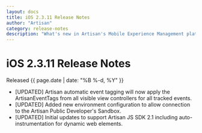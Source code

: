 ```yaml
---
layout: docs
title: iOS 2.3.11 Release Notes
author: "Artisan"
category: release-notes
description: "What's new in Artisan's Mobile Experience Management platform."
---
```

# iOS 2.3.11 Release Notes

Released {{ page.date | date: "%B %-d, %Y" }}

* [UPDATED] Artisan automatic event tagging will now apply the ArtisanEventTags from all visible view controllers for all tracked events.
* [UPDATED] Added new environment configuration to allow connection to the Artisan Public Developer's Sandbox.
* [UPDATED] Initial updates to support Artisan JS SDK 2.1 including auto-instrumentation for dynamic web elements.

